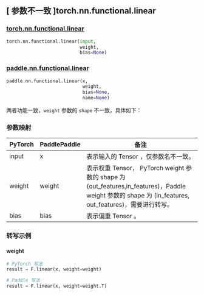 ## [ 参数不一致 ]torch.nn.functional.linear

### [torch.nn.functional.linear](https://pytorch.org/docs/stable/generated/torch.nn.functional.linear.html?highlight=linear#torch.nn.functional.linear)

```python
torch.nn.functional.linear(input,
                           weight,
                           bias=None)
```

### [paddle.nn.functional.linear](https://www.paddlepaddle.org.cn/documentation/docs/zh/api/paddle/nn/functional/linear_cn.html)

```python
paddle.nn.functional.linear(x,
                            weight,
                            bias=None,
                            name=None)
```

两者功能一致，`weight` 参数的 `shape` 不一致，具体如下：
### 参数映射
| PyTorch       | PaddlePaddle | 备注                                                   |
| ------------- | ------------ | ------------------------------------------------------ |
| input          | x         | 表示输入的 Tensor ，仅参数名不一致。                                     |
| weight          | weight         | 表示权重 Tensor， PyTorch weight 参数的 shape 为 (out_features,in_features)，Paddle weight 参数的 shape 为 (in_features, out_features)，需要进行转写。                                     |
| bias          | bias         | 表示偏重 Tensor 。                                     |

### 转写示例
#### weight
```python
# PyTorch 写法
result = F.linear(x, weight=weight)

# Paddle 写法
result = F.linear(x, weight=weight.T)
```
